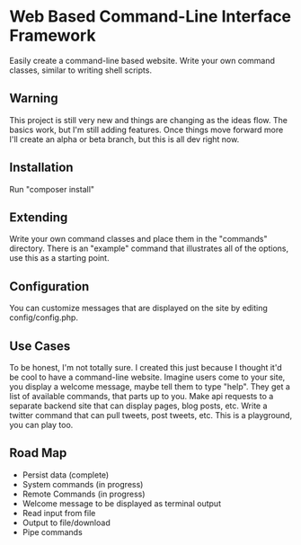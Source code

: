 Web Based Command-Line Interface Framework
==============
Easily create a command-line based website. Write your own
command classes, similar to writing shell scripts.

Warning
--------------
This project is still very new and things are changing as the
ideas flow. The basics work, but I'm still adding features. Once
things move forward more I'll create an alpha or beta branch, but
this is all dev right now.

Installation
--------------
Run "composer install"

Extending
--------------
Write your own command classes and place them in the "commands"
directory. There is an "example" command that illustrates all
of the options, use this as a starting point.

Configuration
--------------
You can customize messages that are displayed on the site by
editing config/config.php.

Use Cases
--------------
To be honest, I'm not totally sure. I created this just
because I thought it'd be cool to have a command-line website.
Imagine users come to your site, you display a welcome message,
maybe tell them to type "help". They get a list of available
commands, that parts up to you. Make api requests to a separate
backend site that can display pages, blog posts, etc. Write
a twitter command that can pull tweets, post tweets, etc. This
is a playground, you can play too.

Road Map
---------------
- Persist data (complete)
- System commands (in progress)
- Remote Commands (in progress)
- Welcome message to be displayed as terminal output
- Read input from file
- Output to file/download
- Pipe commands